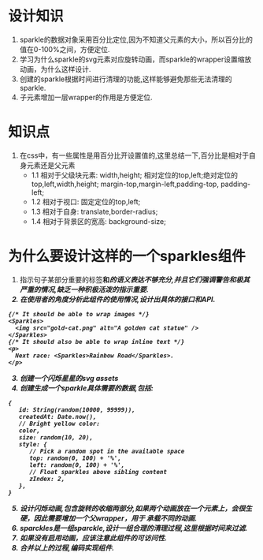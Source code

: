 # 设计知识
1. sparkle的数据对象采用百分比定位,因为不知道父元素的大小，所以百分比的值在0-100%之间，方便定位.  
2. 学习为什么sparkle的svg元素对应旋转动画，而sparkle的wrapper设置缩放动画，为什么这样设计.  
3. 创建的sparkle根据时间进行清理的功能,这样能够避免那些无法清理的sparkle.   
4. 子元素增加一层wrapper的作用是方便定位.  

# 知识点
1. 在css中，有一些属性是用百分比开设置值的,这里总结一下,百分比是相对于自身元素还是父元素
   - 1.1 相对于父级块元素: width,height; 相对定位的top,left;绝对定位的top,left,width,height; margin-top,margin-left,padding-top,        padding-left;
   - 1.2 相对于视口: 固定定位的top,left;
   - 1.3 相对于自身: translate,border-radius;
   - 1.4 相对于背景区的宽高: background-size;

# 为什么要设计这样的一个sparkles组件

1. 指示句子某部分重要的标签<strong>和<em>的语义表达不够充分,并且它们强调警告和极其严重的情况,缺乏一种积极活泼的指示重要.  
2. 在使用者的角度分析此组件的使用情况,设计出具体的接口和API.
```
{/* It should be able to wrap images */}
<Sparkles>
  <img src="gold-cat.png" alt="A golden cat statue" />
</Sparkles>
{/* It should also be able to wrap inline text */}
<p>
  Next race: <Sparkles>Rainbow Road</Sparkles>.
</p>
```
3. 创建一个闪烁星星的svg assets
4. 创建生成一个sparkle具体需要的数据,包括:
```
{
   id: String(random(10000, 99999)),
   createdAt: Date.now(),
   // Bright yellow color:
   color,
   size: random(10, 20),
   style: {
      // Pick a random spot in the available space
      top: random(0, 100) + '%',
      left: random(0, 100) + '%',
      // Float sparkles above sibling content
      zIndex: 2,
   },
}
```
5. 设计闪烁动画,包含旋转的收缩两部分,如果两个动画放在一个元素上，会很生硬，因此需要增加一个父wrapper，用于
   承载不同的动画.  
6. sparckles是一组sparckle,设计一组合理的清理过程,这里根据时间来过滤.  
7. 如果没有启用动画，应该注意此组件的可访问性. 
8. 合并以上的过程,编码实现组件. 